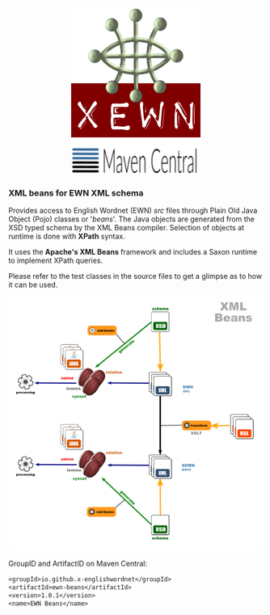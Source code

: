 <p align="center">
<img width="256" height="256" src="images/xewn2.png">
</p>
<p align="center">
<img width="256" src="images/mavencentral.png">
</p>

### XML beans for EWN XML schema


Provides access to English Wordnet (EWN) *src* files through Plain Old Java Object (Pojo) classes or '*beans*'. The Java objects are generated from the XSD typed schema by the XML Beans compiler. Selection of objects at runtime is done with **XPath** syntax.

It uses the **Apache's XML Beans** framework and includes a Saxon runtime to implement XPath queries.

Please refer to the test classes in the source files to get a glimpse as to how it can be used.

![ ](images/dataflow3.png  "XML beans")

GroupID and ArtifactID on Maven Central:

	<groupId>io.github.x-englishwordnet</groupId>
	<artifactId>ewn-beans</artifactId>
	<version>1.0.1</version>
	<name>EWN Beans</name>
	